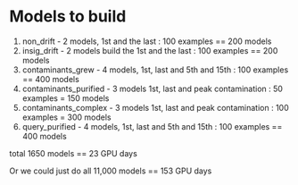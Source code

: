 # Models to build

1. non_drift - 2 models, 1st and the last : 100 examples == 200 models
2. insig_drift - 2 models build the 1st and the last : 100 examples == 200 models
3. contaminants_grew - 4 models, 1st, last and 5th and 15th : 100 examples == 400 models
4. contaminants_purified - 3 models 1st, last and peak contamination : 50 examples = 150 models
5. contaminants_complex -  3 models 1st, last and peak contamination : 100 examples = 300 models
6. query_purified - 4 models, 1st, last and 5th and 15th : 100 examples == 400 models

total 1650 models == 23 GPU days

Or we could just do all 11,000 models == 153 GPU days